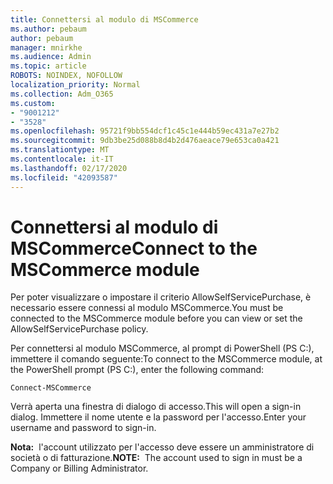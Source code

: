 ```yaml
---
title: Connettersi al modulo di MSCommerce
ms.author: pebaum
author: pebaum
manager: mnirkhe
ms.audience: Admin
ms.topic: article
ROBOTS: NOINDEX, NOFOLLOW
localization_priority: Normal
ms.collection: Adm_O365
ms.custom:
- "9001212"
- "3528"
ms.openlocfilehash: 95721f9bb554dcf1c45c1e444b59ec431a7e27b2
ms.sourcegitcommit: 9db3be25d088b8d4b2d476aeace79e653ca0a421
ms.translationtype: MT
ms.contentlocale: it-IT
ms.lasthandoff: 02/17/2020
ms.locfileid: "42093587"
---
```

# <a name="connect-to-the-mscommerce-module"></a><span data-ttu-id="0f501-102">Connettersi al modulo di MSCommerce</span><span class="sxs-lookup"><span data-stu-id="0f501-102">Connect to the MSCommerce module</span></span>

<span data-ttu-id="0f501-103">Per poter visualizzare o impostare il criterio AllowSelfServicePurchase, è necessario essere connessi al modulo MSCommerce.</span><span class="sxs-lookup"><span data-stu-id="0f501-103">You must be connected to the MSCommerce module before you can view or set the AllowSelfServicePurchase policy.</span></span>  

<span data-ttu-id="0f501-104">Per connettersi al modulo MSCommerce, al prompt di PowerShell (PS C:\), immettere il comando seguente:</span><span class="sxs-lookup"><span data-stu-id="0f501-104">To connect to the MSCommerce module, at the PowerShell prompt (PS C:\), enter the following command:</span></span>

    Connect-MSCommerce

<span data-ttu-id="0f501-105">Verrà aperta una finestra di dialogo di accesso.</span><span class="sxs-lookup"><span data-stu-id="0f501-105">This will open a sign-in dialog.</span></span> <span data-ttu-id="0f501-106">Immettere il nome utente e la password per l'accesso.</span><span class="sxs-lookup"><span data-stu-id="0f501-106">Enter your username and password to sign-in.</span></span>

<span data-ttu-id="0f501-107">**Nota:**&nbsp;&nbsp;l'account utilizzato per l'accesso deve essere un amministratore di società o di fatturazione.</span><span class="sxs-lookup"><span data-stu-id="0f501-107">**NOTE:**&nbsp;&nbsp;The account used to sign in must be a Company or Billing Administrator.</span></span>
